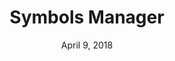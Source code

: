 ---
date: April 9, 2018
title: Symbols Manager
link: https://gumroad.com/l/sketch-symbols-manager
image: images/tools/symbols-manager.jpg
description: Keep your symbols clean and tidy. A fast and easy way to manage all your symbols. No more hassle with long and complex symbols name, or renaming tons of symbols because you misspelled a folder name.

tags:
- sketch
type: Plugin

# ================================
# TOOLS CATEGORIES AVAILABLE
# ================================
# - design
# - development
# - documentation
# - frameworks
# - sketch
#   type: Plugin
#   type: Sketch File
# ================================
---